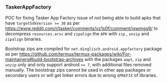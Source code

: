 ### TaskerAppFactory

POC for fixing Tasker App Factory issue of not being able to build apks that have `targetSdkVersion >= 30` as per https://www.reddit.com/r/tasker/comments/vz1s0f/comment/igwmgg9/ to decompress `resources.arsc` and `zipalign` the `APK` with `zip` , `unzip` and `zipalign` binaries.

Bootstrap zips are compiled for `net.dinglisch.android.appfactory` package as per https://github.com/termux/termux-packages/wiki/For-maintainers#build-bootstrap-archives with the packages `aapt`, `zip` and `unzip` only and only support android `>= 7`, with additional files removed manually. The bootstrap zips cannot be used in other app packages or secondary users or will get linker errors due to wrong `$PREFIX` of libraries.
##
